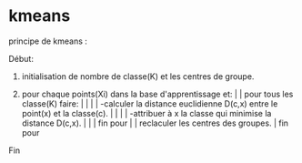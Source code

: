 # kmeans

principe de kmeans :

Début:
 
1) initialisation de nombre de classe(K) et les centres de groupe.

2)  pour chaque points(Xi) dans la base d'apprentissage et:
   | 
   |   pour tous les classe(K) faire:
   |  |
   |  |   -calculer la distance euclidienne D(c,x) entre le point(x) et la classe(c).
   |  | 
   |  |   -attribuer à x la classe qui minimise la distance  D(c,x).
   |  |
   |   fin pour
   |
   |   reclaculer les centres des groupes.
   |
    fin pour

Fin
